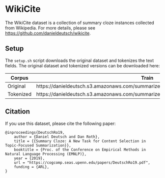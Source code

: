 # WikiCite
The WikiCite dataset is a collection of summary cloze instances collected from Wikipedia.
For more details, please see https://github.com/danieldeutsch/wikicite.

## Setup
The `setup.sh` script downloads the original dataset and tokenizes the text fields.
The original dataset and tokenized versions can be downloaded here:

<table>
  <thead>
    <tr>
      <th>Corpus</th>
      <th>Train</th>
      <th>Valid</th>
      <th>Test</th>
    </tr>
  </thead>
  <tbody>
    <tr>
      <td>Original</td>
      <td>https://danieldeutsch.s3.amazonaws.com/summarize/data/wikicite/train.v1.0.jsonl.gz</td>
      <td>https://danieldeutsch.s3.amazonaws.com/summarize/data/wikicite/valid.v1.0.jsonl.gz</td>
      <td>https://danieldeutsch.s3.amazonaws.com/summarize/data/wikicite/test.v1.0.jsonl.gz</td>
    </tr>
    <tr>
      <td>Tokenized</td>
      <td>https://danieldeutsch.s3.amazonaws.com/summarize/data/wikicite/train.tokenized.v1.0.jsonl.gz</td>
      <td>https://danieldeutsch.s3.amazonaws.com/summarize/data/wikicite/valid.tokenized.v1.0.jsonl.gz</td>
      <td>https://danieldeutsch.s3.amazonaws.com/summarize/data/wikicite/test.tokenized.v1.0.jsonl.gz</td>
    </tr>
  </tbody>
</table>


## Citation
If you use this dataset, please cite the following paper:
```
@inproceedings{DeutschRo19,
    author = {Daniel Deutsch and Dan Roth},
    title = {{Summary Cloze: A New Task for Content Selection in Topic-Focused Summarization}},
    booktitle = {Proc. of the Conference on Empirical Methods in Natural Language Processing (EMNLP)},
    year = {2019},
    url = "https://cogcomp.seas.upenn.edu/papers/DeutschRo19.pdf",
    funding = {ARL},
}
```
